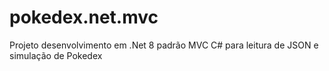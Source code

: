 # pokedex.net.mvc
Projeto desenvolvimento em .Net 8 padrão MVC C# para leitura de JSON e simulação de Pokedex

